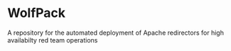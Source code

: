 # WolfPack
A repository for the automated deployment of Apache redirectors for high availabilty red team operations
